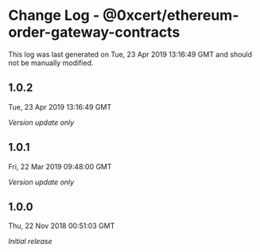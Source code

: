 # Change Log - @0xcert/ethereum-order-gateway-contracts

This log was last generated on Tue, 23 Apr 2019 13:16:49 GMT and should not be manually modified.

## 1.0.2
Tue, 23 Apr 2019 13:16:49 GMT

*Version update only*

## 1.0.1
Fri, 22 Mar 2019 09:48:00 GMT

*Version update only*

## 1.0.0
Thu, 22 Nov 2018 00:51:03 GMT

*Initial release*

